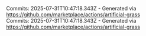 Commits: 2025-07-31T10:47:18.343Z - Generated via https://github.com/marketplace/actions/artificial-grass
<br>
Commits: 2025-07-31T10:47:18.343Z - Generated via https://github.com/marketplace/actions/artificial-grass
<br>
